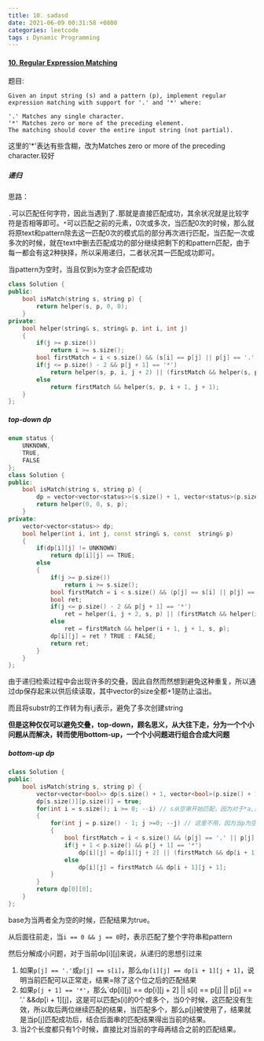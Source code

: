 ```yaml
---
title: 10. sadasd
date: 2021-06-09 00:31:58 +0800
categories: leetcode
tags : Dynamic Programming
---
```

#### [10. Regular Expression Matching](https://leetcode.com/problems/regular-expression-matching/)

题目:
```
Given an input string (s) and a pattern (p), implement regular expression matching with support for '.' and '*' where: 

'.' Matches any single character.​​​​
'*' Matches zero or more of the preceding element.
The matching should cover the entire input string (not partial).
```

这里的'*'表达有些含糊，改为Matches zero or more of the preceding character.较好

##### 递归

思路：

`.`可以匹配任何字符，因此当遇到了`.`那就是直接匹配成功，其余状况就是比较字符是否相等即可。`*`可以匹配之前的元素，0次或多次，当匹配0次的时候，那么就将原text和pattern除去这一匹配0次的模式后的部分再次进行匹配，当匹配一次或多次的时候，就在text中删去匹配成功的部分继续把剩下的和pattern匹配，由于每一都会有这2种抉择，所以采用递归，二者状况其一匹配成功即可。

当pattern为空时，当且仅到s为空才会匹配成功


```c++
class Solution {
public:
    bool isMatch(string s, string p) {
        return helper(s, p, 0, 0);
    }
private:
    bool helper(string& s, string& p, int i, int j)
    {
        if(j >= p.size())
            return i >= s.size();
        bool firstMatch = i < s.size() && (s[i] == p[j] || p[j] == '.');
        if(j <= p.size() - 2 && p[j + 1] == '*')
            return helper(s, p, i, j + 2) || (firstMatch && helper(s, p, i + 1, j));
        else
            return firstMatch && helper(s, p, i + 1, j + 1);
    }
};
```


##### top-down dp
```c++
enum status {
    UNKNOWN,
    TRUE,
    FALSE
};
class Solution {
public:
    bool isMatch(string s, string p) {
        dp = vector<vector<status>>(s.size() + 1, vector<status>(p.size() + 1, UNKNOWN));
        return helper(0, 0, s, p);
    }
private:
    vector<vector<status>> dp;
    bool helper(int i, int j, const string& s, const  string& p)
    {
        if(dp[i][j] != UNKNOWN)
            return dp[i][j] == TRUE;
        else
        {
            if(j >= p.size())
                return i >= s.size();
            bool firstMatch = i < s.size() && (p[j] == s[i] || p[j] == '.');
            bool ret;
            if(j <= p.size() - 2 && p[j + 1] == '*')
                ret = helper(i, j + 2, s, p) || (firstMatch && helper(i + 1, j, s, p));
            else
                ret = firstMatch && helper(i + 1, j + 1, s, p);
            dp[i][j] = ret ? TRUE : FALSE;
            return ret;
        }
    }
};
```

由于递归检索过程中会出现许多的交叠，因此自然而然想到避免这种重复，所以通过dp保存起来以供后续读取，其中vector的size全都+1是防止溢出。

而且将substr的工作转为有i,j表示，避免了多次创建string

**但是这种仅仅可以避免交叠，top-down，顾名思义，从大往下走，分为一个个小问题从而解决，转而使用bottom-up，一个个小问题进行组合合成大问题**

##### bottom-up dp
```c++
class Solution {
public:
    bool isMatch(string s, string p) {
        vector<vector<bool>> dp(s.size() + 1, vector<bool>(p.size() + 1, false)); // +1 表示了空
        dp[s.size()][p.size()] = true;
        for(int i = s.size(); i >= 0; --i) // s从空串开始匹配，因为对于*a,是可以匹配到空串的
        {
            for(int j = p.size() - 1; j >=0; --j) // 这里不用，因为当p为空时候，当且仅当s为空才为真，其他为假，而这种情况已经包含在了base中
            {
                bool firstMatch = i < s.size() && (p[j] == '.' || p[j] == s[i]);
                if(j + 1 < p.size() && p[j + 1] == '*')
                    dp[i][j] = dp[i][j + 2] || (firstMatch && dp[i + 1][j]);
                else
                    dp[i][j] = firstMatch && dp[i + 1][j + 1];
            }
        }
        return dp[0][0];
    }
};
```

base为当两者全为空的时候，匹配结果为true。

从后面往前走，当`i == 0 && j == 0`时，表示匹配了整个字符串和pattern

然后分解成小问题，对于当前dp[i][j]来说，从递归的思想引过来

1. 如果`p[j] == '.'`或`p[j] == s[i]`，那么`dp[i][j] == dp[i + 1][j + 1]`，说明当前匹配可以正常走，结果=除了这个位之后的匹配结果
2. 如果`p[j + 1] == '*'`，那么`dp[i][j] == dp[i][j + 2] || s[i] == p[j] || p[j] == '.' &&dp[i + 1][j]，这是可以匹配s[i]的0个或多个，当0个时候，这匹配没有生效，所以取后两位继续匹配的结果，当匹配多个，那么p[j]被使用了，结果就是当p[j]匹配成功后，结合后面串的匹配结果得出当前的结果。
3. 当2个长度都只有1个时候，直接比对当前的字母再结合之前的匹配结果。
